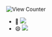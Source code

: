 ![View Counter](https://komarev.com/ghpvc/?username=hehe9090909)
- 👋 ![](https://img.shields.io/badge/Hi%2C%20I%E2%80%99m-hehe9090909-green)
- 😄 ![](https://img.shields.io/badge/Pronouns-any-green)

<!---
hehe9090909/hehe9090909 is a ✨ special ✨ repository because its `README.md` (this file) appears on your GitHub profile.
You can click the Preview link to take a look at your changes.
--->
